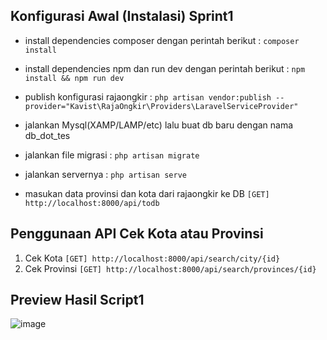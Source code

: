 ## Konfigurasi Awal (Instalasi) Sprint1

- install dependencies composer dengan perintah berikut :
`composer install`

- install dependencies npm dan run dev dengan perintah berikut : 
`npm install && npm run dev`

- publish konfigurasi rajaongkir : 
`php artisan vendor:publish --provider="Kavist\RajaOngkir\Providers\LaravelServiceProvider"`

- jalankan Mysql(XAMP/LAMP/etc) lalu buat db baru dengan nama db_dot_tes

- jalankan file migrasi :
`php artisan migrate`

- jalankan servernya :
`php artisan serve`

- masukan data provinsi dan kota dari rajaongkir ke DB
`[GET] http://localhost:8000/api/todb`

## Penggunaan API Cek Kota atau Provinsi

1. Cek Kota
   `[GET] http://localhost:8000/api/search/city/{id}`
2. Cek Provinsi
   `[GET] http://localhost:8000/api/search/provinces/{id}`
   
   
## Preview Hasil Script1   
   
![image](https://user-images.githubusercontent.com/59794929/198875089-a4d0db2a-5ac5-4298-ba03-ea90498847d9.png)
